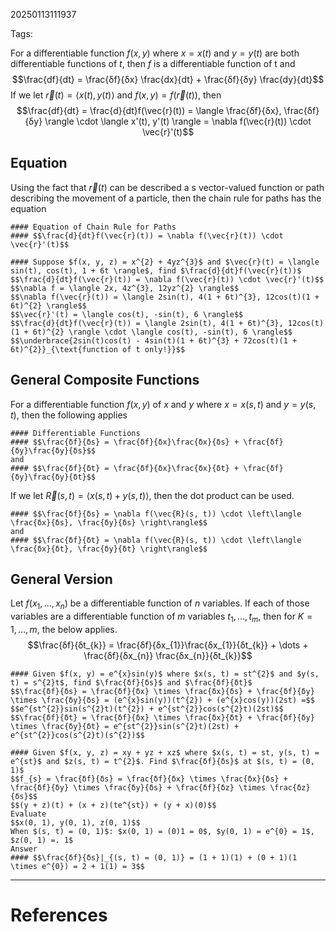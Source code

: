 20250113111937

Tags:

For a differentiable function $f(x, y)$ where $x = x(t)$ and $y = y(t)$ are both differentiable functions of $t$, then $f$ is a differentiable function of t and $$\frac{df}{dt} =  \frac{δf}{δx} \frac{dx}{dt} + \frac{δf}{δy} \frac{dy}{dt}$$
If we let $\vec{r}(t) = \langle x(t), y(t) \rangle$ and $f(x, y) = f(\vec{r}(t))$, then $$\frac{df}{dt} = \frac{d}{dt}f(\vec{r}(t)) = \langle \frac{δf}{δx}, \frac{δf}{δy} \rangle \cdot \langle x'(t), y'(t) \rangle = \nabla f(\vec{r}(t)) \cdot \vec{r}'(t)$$
## Equation
Using the fact that $\vec{r}(t)$ can be described a s vector-valued function or path describing the movement of a particle, then the chain rule for paths has the equation
```ad-formula
#### Equation of Chain Rule for Paths
#### $$\frac{d}{dt}f(\vec{r}(t)) = \nabla f(\vec{r}(t)) \cdot \vec{r}'(t)$$
```

```ad-example
#### Suppose $f(x, y, z) = x^{2} + 4yz^{3}$ and $\vec{r}(t) = \langle sin(t), cos(t), 1 + 6t \rangle$, find $\frac{d}{dt}f(\vec{r}(t))$
$$\frac{d}{dt}f(\vec{r}(t)) = \nabla f(\vec{r}(t)) \cdot \vec{r}'(t)$$
$$\nabla f = \langle 2x, 4z^{3}, 12yz^{2} \rangle$$
$$\nabla f(\vec{r}(t)) = \langle 2sin(t), 4(1 + 6t)^{3}, 12cos(t)(1 + 6t)^{2} \rangle$$
$$\vec{r}'(t) = \langle cos(t), -sin(t), 6 \rangle$$
$$\frac{d}{dt}f(\vec{r}(t)) = \langle 2sin(t), 4(1 + 6t)^{3}, 12cos(t)(1 + 6t)^{2} \rangle \cdot \langle cos(t), -sin(t), 6 \rangle$$
$$\underbrace{2sin(t)cos(t) - 4sin(t)(1 + 6t)^{3} + 72cos(t)(1 + 6t)^{2}}_{\text{function of t only!}}$$
```

## General Composite Functions
For a differentiable function $f(x, y)$ of $x$ and $y$ where $x = x(s, t)$ and $y = y(s, t)$, then the following applies
```ad-formula
#### Differentiable Functions
#### $$\frac{δf}{δs} = \frac{δf}{δx}\frac{δx}{δs} + \frac{δf}{δy}\frac{δy}{δs}$$
and
#### $$\frac{δf}{δt} = \frac{δf}{δx}\frac{δx}{δt} + \frac{δf}{δy}\frac{δy}{δt}$$
```

If we let $\vec{R}(s, t) = \langle x(s, t) + y(s,t ) \rangle$, then the dot product can be used.
```ad-formula
#### $$\frac{δf}{δs} = \nabla f(\vec{R}(s, t)) \cdot \left\langle \frac{δx}{δs}, \frac{δy}{δs} \right\rangle$$
and
#### $$\frac{δf}{δt} = \nabla f(\vec{R}(s, t)) \cdot \left\langle \frac{δx}{δt}, \frac{δy}{δt} \right\rangle$$
```

## General Version
Let $f(x_{1}, \dots, x_{n})$ be a differentiable function of $n$ variables. If each of those variables are a differentiable function of $m$ variables $t_{1}, \dots, t_{m}$, then for $K = 1, \dots, m$, the below applies.
$$\frac{δf}{δt_{k}} = \frac{δf}{δx_{1}}\frac{δx_{1}}{δt_{k}} + \dots + \frac{δf}{δx_{n}} \frac{δx_{n}}{δt_{k}}$$
```ad-example
#### Given $f(x, y) = e^{x}sin(y)$ where $x(s, t) = st^{2}$ and $y(s, t) = s^{2}t$, find $\frac{δf}{δs}$ and $\frac{δf}{δt}$
$$\frac{δf}{δs} = \frac{δf}{δx} \times \frac{δx}{δs} + \frac{δf}{δy} \times \frac{δy}{δs} = (e^{x}sin(y))(t^{2}) + (e^{x}cos(y))(2st) =$$
$$e^{st^{2}}sin(s^{2}t)(t^{2}) + e^{st^{2}}cos(s^{2}t)(2st)$$
$$\frac{δf}{δt} = \frac{δf}{δx} \times \frac{δx}{δt} + \frac{δf}{δy} \times \frac{δy}{δt} = e^{st^{2}}sin(s^{2}t)(2st) + e^{st^{2}}cos(s^{2}t)(s^{2})$$
```

```ad-example
#### Given $f(x, y, z) = xy + yz + xz$ where $x(s, t) = st, y(s, t) = e^{st}$ and $z(s, t) = t^{2}$. Find $\frac{δf}{δs}$ at $(s, t) = (0, 1)$
$$f_{s} = \frac{δf}{δs} = \frac{δf}{δx} \times \frac{δx}{δs} + \frac{δf}{δy} \times \frac{δy}{δs} + \frac{δf}{δz} \times \frac{δz}{δs}$$
$$(y + z)(t) + (x + z)(te^{st}) + (y + x)(0)$$
Evaluate
$$x(0, 1), y(0, 1), z(0, 1)$$
When $(s, t) = (0, 1)$: $x(0, 1) = (0)1 = 0$, $y(0, 1) = e^{0} = 1$, $z(0, 1) =. 1$
Answer
#### $$\frac{δf}{δs}|_{(s, t) = (0, 1)} = (1 + 1)(1) + (0 + 1)(1 \times e^{0}) = 2 + 1(1) = 3$$
```


___
# References
